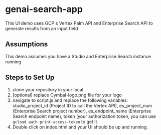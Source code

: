 # genai-search-app

This UI demo uses GCP's Vertex Palm API and Enterprise Search API to generate results from an input field

## Assumptions
This demo assumes you have a Studio and Enterprise Search instance running

## Steps to Set Up
1) clone your repository in your local
2) [optional] replace Cymbal-logo.png file for your logo
3) navigate to script.js and replace the following variables: studio_project_id (Project ID to call the Vertex API), es_project_num (Enterprise Search project number), es_endpoint_name (Enterprise Search endpoint name), token (your authorization token, you can use `gcloud auth print-access-token` to get it
4) Double click on index.html and your UI should be up and running. 
